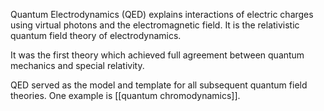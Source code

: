 Quantum Electrodynamics (QED) explains interactions of electric charges using virtual photons and the electromagnetic field. It is the relativistic quantum field theory of electrodynamics.

It was the first theory which achieved full agreement between quantum mechanics and special relativity.

QED served as the model and template for all subsequent quantum field theories. One example is [[quantum chromodynamics]].